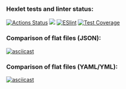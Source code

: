### Hexlet tests and linter status:
[![Actions Status](https://github.com/SonnyOnni/frontend-project-lvl2/workflows/hexlet-check/badge.svg)](https://github.com/SonnyOnni/frontend-project-lvl2/actions)
<a href="https://codeclimate.com/github/SonnyOnni/frontend-project-lvl2/maintainability"><img src="https://api.codeclimate.com/v1/badges/03041ceb56bdff456e45/maintainability" /></a>
[![ESlint](https://github.com/SonnyOnni/frontend-project-lvl2/actions/workflows/eslint.yml/badge.svg)](https://github.com/SonnyOnni/frontend-project-lvl2/actions)
[![Test Coverage](https://api.codeclimate.com/v1/badges/03041ceb56bdff456e45/test_coverage)](https://codeclimate.com/github/SonnyOnni/frontend-project-lvl2/test_coverage)

### Comparison of flat files (JSON):

[![asciicast](https://asciinema.org/a/510805.svg)](https://asciinema.org/a/510805)

### Comparison of flat files (YAML/YML):

[![asciicast](https://asciinema.org/a/512403.svg)](https://asciinema.org/a/512403)
